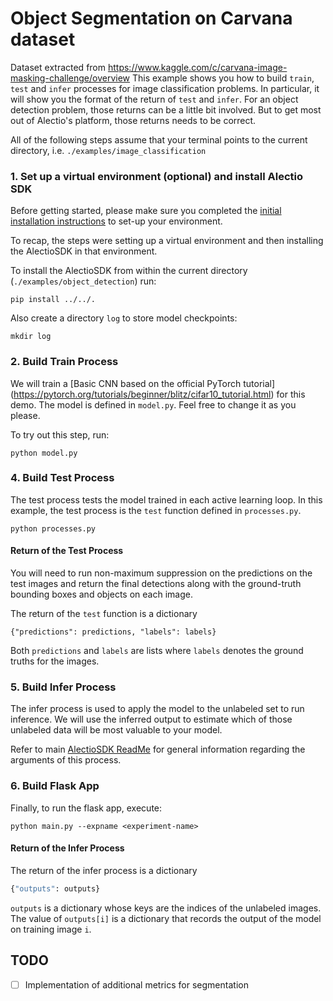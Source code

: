 # Object Segmentation on Carvana dataset
Dataset extracted from https://www.kaggle.com/c/carvana-image-masking-challenge/overview
This example shows you how to build `train`, `test` and `infer` processes
for image classification problems. In particular, it will show you the format
of the return of `test` and `infer`. For an object detection problem, those
returns can be a little bit involved. But to get most out of Alectio's platform,
those returns needs to be correct. 

All of the following steps assume that your terminal points to the current directory, i.e. `./examples/image_classification`

### 1. Set up a virtual environment (optional) and install Alectio SDK
Before getting started, please make sure you completed the [initial installation instructions](../../README.md) to set-up your environment. 

To recap, the steps were setting up a virtual environment and then installing the AlectioSDK in that environment. 

To install the AlectioSDK from within the current directory (`./examples/object_detection`) run:

```
pip install ../../.
```

Also create a directory `log` to store model checkpoints:
```
mkdir log
```

### 2. Build Train Process
We will train a [Basic CNN based on the official PyTorch tutorial] (https://pytorch.org/tutorials/beginner/blitz/cifar10_tutorial.html) for
this demo. The model is defined in `model.py`. Feel free to change it as you please. 

To try out this step, run:

```
python model.py
```

### 4. Build Test Process
The test process tests the model trained in each active learning loop.
In this example, the test process is the `test` function defined 
in `processes.py`. 

```
python processes.py
```

#### Return of the Test Process 
You will need to run non-maximum suppression on the predictions on the test images and return 
the final detections along with the ground-truth bounding boxes and objects
on each image. 

The return of the `test` function is a dictionary 
```
{"predictions": predictions, "labels": labels}
```

Both `predictions` and `labels` are lists where `labels` denotes the ground truths for the images.

### 5. Build Infer Process
The infer process is used to apply the model to the unlabeled set to run inference. 
We will use the inferred output to estimate which of those unlabeled data will
be most valuable to your model.

Refer to main [AlectioSDK ReadMe](../../README.md) for general information regarding the 
arguments of this process.

### 6. Build Flask App 
Finally, to run the flask app, execute:

```
python main.py --expname <experiment-name>
```

#### Return of the Infer Process
The return of the infer process is a dictionary
```python
{"outputs": outputs}
```

`outputs` is a dictionary whose keys are the indices of the unlabeled
images. The value of `outputs[i]` is a dictionary that records the output of
the model on training image `i`. 

## TODO
  - [ ] Implementation of additional metrics for segmentation
